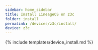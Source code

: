 ```yaml
---
sidebar: home_sidebar
title: Install LineageOS on z3c
folder: install
permalink: /devices/z3c/install/
device: z3c
---
```

{% include templates/device_install.md %}
